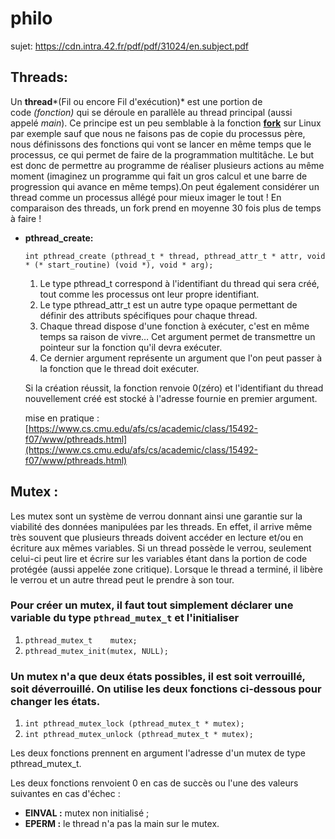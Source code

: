 # philo
sujet: https://cdn.intra.42.fr/pdf/pdf/31024/en.subject.pdf
## Threads:

Un **thread***(Fil ou encore Fil d'exécution)* est une portion de code *(fonction)* qui se déroule en parallèle au thread principal (aussi appelé *main*). Ce principe est un peu semblable à la fonction **[fork](https://man.developpez.com/man2/fork.2.php)** sur Linux par exemple sauf que nous ne faisons pas de copie du processus père, nous définissons des fonctions qui vont se lancer en même temps que le processus, ce qui permet de faire de la programmation multitâche. Le but est donc de permettre au programme de réaliser plusieurs actions au même moment (imaginez un programme qui fait un gros calcul et une barre de progression qui avance en même temps).On peut également considérer un thread comme un processus allégé pour mieux imager le tout ! En comparaison des threads, un fork prend en moyenne 30 fois plus de temps à faire !

- **pthread_create:**
    
    `int pthread_create (pthread_t * thread, pthread_attr_t * attr, void * (* start_routine) (void *), void * arg);`
    
    1. Le type pthread_t correspond à l'identifiant du thread qui sera créé, tout comme les processus ont leur propre identifiant.
    2. Le type pthread_attr_t est un autre type opaque permettant de définir des attributs spécifiques pour chaque thread.
    3. Chaque thread dispose d'une fonction à exécuter, c'est en même temps sa raison de vivre… Cet argument permet de transmettre un pointeur sur la fonction qu'il devra exécuter.
    4. Ce dernier argument représente un argument que l'on peut passer à la fonction que le thread doit exécuter.
    
    Si la création réussit, la fonction renvoie 0(zéro) et l'identifiant du thread nouvellement créé est stocké à l'adresse fournie en premier argument.
    
    mise en pratique : [https://www.cs.cmu.edu/afs/cs/academic/class/15492-f07/www/pthreads.html](https://www.cs.cmu.edu/afs/cs/academic/class/15492-f07/www/pthreads.html)
    

## Mutex :

Les mutex sont un système de verrou donnant ainsi une garantie sur la viabilité des données manipulées par les threads. En effet, il arrive même très souvent que plusieurs threads doivent accéder en lecture et/ou en écriture aux mêmes variables. Si un thread possède le verrou, seulement celui-ci peut lire et écrire sur les variables étant dans la portion de code protégée (aussi appelée zone critique). Lorsque le thread a terminé, il libère le verrou et un autre thread peut le prendre à son tour.

### Pour créer un mutex, il faut tout simplement déclarer une variable du type `pthread_mutex_t` et l'initialiser

1.  `pthread_mutex_t	mutex;`
2. `pthread_mutex_init(mutex, NULL);`

### Un mutex n'a que deux états possibles, il est soit verrouillé, soit déverrouillé. On utilise les deux fonctions ci-dessous pour changer les états.

1. `int pthread_mutex_lock (pthread_mutex_t * mutex);`
2. `int pthread_mutex_unlock (pthread_mutex_t * mutex);`

Les deux fonctions prennent en argument l'adresse d'un mutex de type pthread_mutex_t. 

Les deux fonctions renvoient 0 en cas de succès ou l'une des valeurs suivantes en cas d'échec :

- **EINVAL :** mutex non initialisé ;
- **EPERM :** le thread n'a pas la main sur le mutex.

